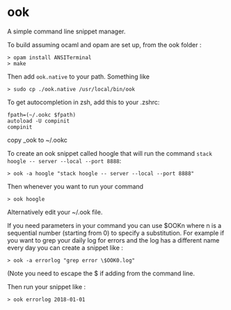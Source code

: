 ook
===

A simple command line snippet manager.

To build assuming ocaml and opam are set up, from the ook folder :

```
> opam install ANSITerminal
> make
```

Then add `ook.native` to your path. Something like

```
> sudo cp ./ook.native /usr/local/bin/ook
```

To get autocompletion in zsh, add this to your .zshrc: 

```
fpath=(~/.ookc $fpath)
autoload -U compinit
compinit
```

copy _ook to ~/.ookc

To create an ook snippet called hoogle that will run the command `stack hoogle -- server --local --port 8888`:


```
> ook -a hoogle "stack hoogle -- server --local --port 8888"
```

Then whenever you want to run your command 

```
> ook hoogle
```

Alternatively edit your ~/.ook file. 

If you need parameters in your command you can use $OOKn where n is a sequential number (starting from 0) to specify a substitution. For example if you want to grep your daily log for errors and the log has a different name every day you can create a snippet like :

```
> ook -a errorlog "grep error \$OOK0.log"
```

(Note you need to escape the $ if adding from the command line.

Then run your snippet like :

```
> ook errorlog 2018-01-01
```

